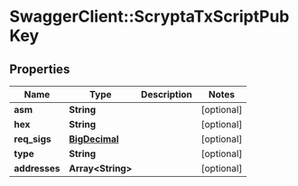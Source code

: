 # SwaggerClient::ScryptaTxScriptPubKey

## Properties
Name | Type | Description | Notes
------------ | ------------- | ------------- | -------------
**asm** | **String** |  | [optional] 
**hex** | **String** |  | [optional] 
**req_sigs** | [**BigDecimal**](BigDecimal.md) |  | [optional] 
**type** | **String** |  | [optional] 
**addresses** | **Array&lt;String&gt;** |  | [optional] 

